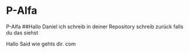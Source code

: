 
# P-Alfa
P-Alfa
##Hallo Daniel ich schreib in deiner Repository schreib zurück falls du das siehst

Hallo Said wie gehts dir. com

